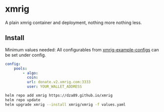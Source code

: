 # xmrig

A plain xmrig container and deployment, nothing more nothing less.

## Install

Minimum values needed:
All configurables from [xmrig-example-configs](https://github.com/xmrig/xmrig/blob/master/src/config.json) can be set under config.

```yaml
config:
    pools:
        - algo:
          coin:
          url: donate.v2.xmrig.com:3333
          user: YOUR_WALLET_ADDRESS
```

```bash
helm repo add xmrig https://dza89.github.io/xmrig
helm repo update
helm upgrade xmrig --install xmrig/xmrig -f values.yaml
```
